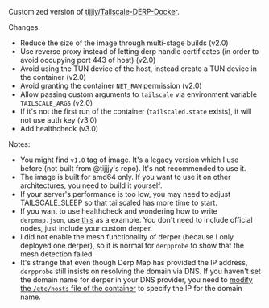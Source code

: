 Customized version of [tijjjy/Tailscale-DERP-Docker](https://github.com/tijjjy/Tailscale-DERP-Docker).

Changes:
- Reduce the size of the image through multi-stage builds (v2.0)
- Use reverse proxy instead of letting derp handle certificates (in order to avoid occupying port 443 of host) (v2.0)
- Avoid using the TUN device of the host, instead create a TUN device in the container (v2.0)
- Avoid granting the container `NET_RAW` permission (v2.0)
- Allow passing custom arguments to `tailscale` via environment variable `TAILSCALE_ARGS` (v2.0)
- If it's not the first run of the container (`tailscaled.state` exists), it will not use auth key (v3.0)
- Add healthcheck (v3.0)

Notes:
- You might find `v1.0` tag of image. It's a legacy version which I use before (not built from @tijjjy's repo). It's not recommended to use it.
- The image is built for amd64 only. If you want to use it on other architectures, you need to build it yourself.
- If your server's performance is too low, you may need to adjust TAILSCALE_SLEEP so that tailscaled has more time to start.
- If you want to use healthcheck and wondering how to write `derpmap.json`, use [this](https://login.tailscale.com/derpmap/default) as a example. You don't need to include official nodes, just include your custom derper.
- I did not enable the mesh functionality of derper (because I only deployed one derper), so it is normal for `derpprobe` to show that the mesh detection failed.
- It's strange that even though Derp Map has provided the IP address, `derpprobe` still insists on resolving the domain via DNS. If you haven't set the domain name for derper in your DNS provider, you need to [modify the `/etc/hosts` file of the container](https://docs.docker.com/compose/compose-file/05-services/#extra_hosts) to specify the IP for the domain name.
